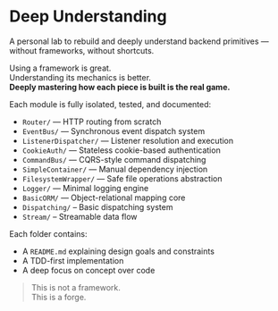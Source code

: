 # Deep Understanding

A personal lab to rebuild and deeply understand backend primitives — without frameworks, without shortcuts.

Using a framework is great.  
Understanding its mechanics is better.  
**Deeply mastering how each piece is built is the real game.**

Each module is fully isolated, tested, and documented:

- `Router/` — HTTP routing from scratch
- `EventBus/` — Synchronous event dispatch system
- `ListenerDispatcher/` — Listener resolution and execution
- `CookieAuth/` — Stateless cookie-based authentication
- `CommandBus/` — CQRS-style command dispatching
- `SimpleContainer/` — Manual dependency injection
- `FilesystemWrapper/` — Safe file operations abstraction
- `Logger/` — Minimal logging engine
- `BasicORM/` — Object-relational mapping core
- `Dispatching/` – Basic dispatching system
- `Stream/` – Streamable data flow

Each folder contains:

- A `README.md` explaining design goals and constraints
- A TDD-first implementation
- A deep focus on concept over code

> This is not a framework.  
> This is a forge.
